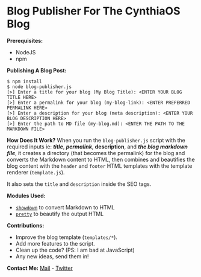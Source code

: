 # Blog Publisher For The CynthiaOS Blog

**Prerequisites:**
- NodeJS
- npm

**Publishing A Blog Post:**

    $ npm install
    $ node blog-publisher.js
    [>] Enter a title for your blog (My Blog Title): <ENTER YOUR BLOG TITLE HERE>
    [>] Enter a permalink for your blog (my-blog-link): <ENTER PREFERRED PERMALINK HERE>
    [>] Enter a description for your blog (meta description): <ENTER YOUR BLOG DESCRIPTION HERE>
    [>] Enter the path to MD file (my-blog.md): <ENTER THE PATH TO THE MARKDOWN FILE>

**How Does It Work?**
When you run the `blog-publisher.js` script with the required inputs ie: _**title**_, _**permalink**_, **description**, and _**the blog markdown file**_, it creates a directory (that becomes the permalink) for the blog and converts the Markdown content to HTML, then combines and beautifies the blog content with the `header` and `footer` HTML templates with the template renderer (`template.js`).

It also sets the `title` and `description` inside the SEO tags.

**Modules Used:**
- [`showdown`](https://github.com/showdownjs/showdown) to convert Markdown to HTML
- [`pretty`](https://github.com/jonschlinkert/pretty) to beautify the output HTML

**Contributions:**
- Improve the blog template (`templates/*`).
- Add more features to the script.
- Clean up the code? (PS: I am bad at JavaScript)
- Any new ideas, send them in!

**Contact Me:**
[Mail](mailto:cynthiaos@mufeedvh.com) - [Twitter](https://twitter.com/mufeedvh)
